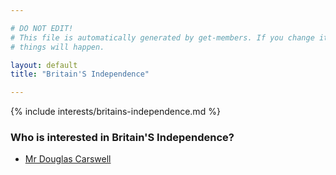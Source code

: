 ```yaml
---

# DO NOT EDIT!
# This file is automatically generated by get-members. If you change it, bad
# things will happen.

layout: default
title: "Britain'S Independence"

---
```


{% include interests/britains-independence.md %}

### Who is interested in Britain'S Independence?


* [Mr Douglas Carswell](members/mr-douglas-carswell.html)
